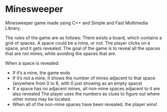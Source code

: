 # Minesweeper
Minesweeper game made using C++ and Simple and Fast Multimedia Library.

The rules of the game are as follows:
There exists a board, which contains a grid of spaces. A space could be a mine, or not. The player clicks
on a space, and it gets revealed. The goal of the game is to reveal all the spaces that are not mines, while
avoiding the spaces that are. 

When a space is revealed:
  - If it’s a mine, the game ends
  - If it’s not a mine, it shows the number of mines adjacent to that space (anywhere from 0 to 8, with 0 just
  showing as an empty space)
  - If a space has no adjacent mines, all non-mine spaces adjacent to it are also revealed The
  player uses the numbers as clues to figure out where other mines may be located.
  - When all of the non-mine spaces have been revealed, the player wins! 
